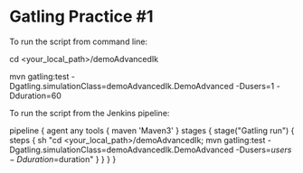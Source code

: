 # Gatling Practice #1

To run the script from command line:

cd <your_local_path>/demoAdvancedIk

mvn gatling:test -Dgatling.simulationClass=demoAdvancedIk.DemoAdvanced -Dusers=1 -Dduration=60

To run the script from the Jenkins pipeline:

pipeline {
    agent any
    tools {
      maven 'Maven3'
    }
    stages {
        stage("Gatling run") {
            steps {
                sh "cd <your_local_path>/demoAdvancedIk; mvn gatling:test -Dgatling.simulationClass=demoAdvancedIk.DemoAdvanced -Dusers=$users -Dduration=$duration"
            }
        }
    }
}
